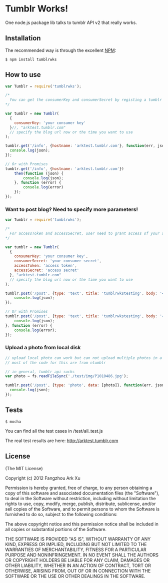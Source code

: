 Tumblr Works!
=========

One node.js package lib talks to tumblr API v2 that really works.

## Installation

The recommended way is through the excellent [NPM](http://www.npmjs.org/):

    $ npm install tumblrwks

## How to use

``` javascript
var Tumblr = require('tumblrwks');

/*
  You can get the consumerKey and consumerSecret by registing a tumblr app: http://www.tumblr.com/oauth/apps
*/

var tumblr = new Tumblr(
  {
    consumerKey: 'your consumer key'
  }//, "arktest.tumblr.com"
  // specify the blog url now or the time you want to use
);

tumblr.get('/info', {hostname: 'arktest.tumblr.com'}, function(err, json){
  console.log(json);
});

// Or with Promises
tumblr.get('/info', {hostname: 'arktest.tumblr.com'})
    then(function (json) {
        console.log(json);
    }, function (error) {
        console.log(error)
    });
});
```

### Want to post blog? Need to specify more parameters!

``` javascript
var Tumblr = require('tumblrwks');

/*
  For accessToken and accessSecret, user need to grant access of your app. I recommend to use: https://github.com/jaredhanson/passport-tumblr
*/

var tumblr = new Tumblr(
  {
    consumerKey: 'your consumer key',
    consumerSecret: 'your consumer secret',
    accessToken: 'access token',
    accessSecret: 'access secret'
  }, "arktest.tumblr.com"
  // specify the blog url now or the time you want to use
);

tumblr.post('/post', {type: 'text', title: 'tumblrwkstesting', body: '<h3>should work!! </h3>'}, function(err, json){
    console.log(json);
});

// Or with Promises
tumblr.post('/post', {type: 'text', title: 'tumblrwkstesting', body: '<h3>should work!! </h3>'}).then(function(json) {
    console.log(json);
}, function (error) {
    console.log(error);
});
```

### Upload a photo from local disk

``` javascript
// upload local photo can work but can not upload multiple photos in a single blog
// most of the code for this are from ntumblr

// in general, tumblr api sucks
var photo = fs.readFileSync('./test/img/P1010486.jpg');

tumblr.post('/post', {type: 'photo', data: [photo]}, function(err, json){
  console.log(json);
});

```


## Tests

    $ mocha

You can find all the test cases in /test/all_test.js

The real test results are here: http://arktest.tumblr.com

## License

(The MIT License)

Copyright (c) 2012 Fangzhou Ark Xu

Permission is hereby granted, free of charge, to any person obtaining a copy of
this software and associated documentation files (the "Software"), to deal in
the Software without restriction, including without limitation the rights to
use, copy, modify, merge, publish, distribute, sublicense, and/or sell copies of
the Software, and to permit persons to whom the Software is furnished to do so,
subject to the following conditions:

The above copyright notice and this permission notice shall be included in all
copies or substantial portions of the Software.

THE SOFTWARE IS PROVIDED "AS IS", WITHOUT WARRANTY OF ANY KIND, EXPRESS OR
IMPLIED, INCLUDING BUT NOT LIMITED TO THE WARRANTIES OF MERCHANTABILITY, FITNESS
FOR A PARTICULAR PURPOSE AND NONINFRINGEMENT. IN NO EVENT SHALL THE AUTHORS OR
COPYRIGHT HOLDERS BE LIABLE FOR ANY CLAIM, DAMAGES OR OTHER LIABILITY, WHETHER
IN AN ACTION OF CONTRACT, TORT OR OTHERWISE, ARISING FROM, OUT OF OR IN
CONNECTION WITH THE SOFTWARE OR THE USE OR OTHER DEALINGS IN THE SOFTWARE.
